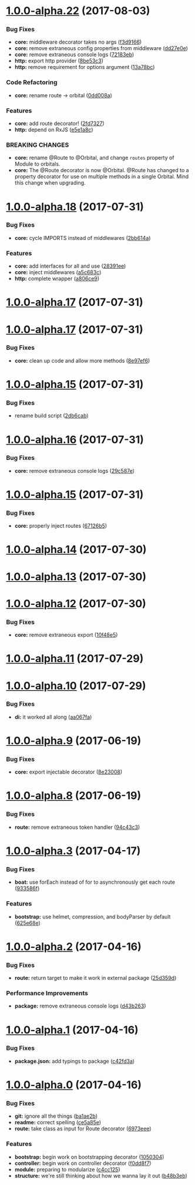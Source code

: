 <a name="1.0.0-alpha.22"></a>
# [1.0.0-alpha.22](https://github.com/orbital-js/orbital/compare/v1.0.0-alpha.18...v1.0.0-alpha.22) (2017-08-03)


### Bug Fixes

* **core:** middleware decorator takes no args ([f3d9166](https://github.com/orbital-js/orbital/commit/f3d9166))
* **core:** remove extraneous config properties from middleware ([dd27e0e](https://github.com/orbital-js/orbital/commit/dd27e0e))
* **core:** remove extraneous console logs ([72183eb](https://github.com/orbital-js/orbital/commit/72183eb))
* **http:** export http provider ([8be53c3](https://github.com/orbital-js/orbital/commit/8be53c3))
* **http:** remove requirement for options argument ([13a78bc](https://github.com/orbital-js/orbital/commit/13a78bc))


### Code Refactoring

* **core:** rename route -> orbital ([0dd008a](https://github.com/orbital-js/orbital/commit/0dd008a))


### Features

* **core:** add route decorator! ([2fd7327](https://github.com/orbital-js/orbital/commit/2fd7327))
* **http:** depend on RxJS ([e5e1a8c](https://github.com/orbital-js/orbital/commit/e5e1a8c))


### BREAKING CHANGES

* **core:** rename @Route to @Orbital, and change `routes`	 property of  Module to orbitals.
* **core:** The @Route decorator is now @Orbital. @Route has changed to a property decorator
for use on multiple methods in a single Orbital. Mind this change when upgrading.



<a name="1.0.0-alpha.18"></a>
# [1.0.0-alpha.18](https://github.com/orbital-js/orbital/compare/1.0.0-alpha.17...v1.0.0-alpha.18) (2017-07-31)


### Bug Fixes

* **core:** cycle IMPORTS instead of middlewares ([2bb614a](https://github.com/orbital-js/orbital/commit/2bb614a))


### Features

* **core:** add interfaces for all and use ([28391ee](https://github.com/orbital-js/orbital/commit/28391ee))
* **core:** inject middlewares ([a5c683c](https://github.com/orbital-js/orbital/commit/a5c683c))
* **http:** complete wrapper ([a806ce9](https://github.com/orbital-js/orbital/commit/a806ce9))



<a name="1.0.0-alpha.17"></a>
# [1.0.0-alpha.17](https://github.com/orbital-js/orbital/compare/v1.0.0-alpha.17...1.0.0-alpha.17) (2017-07-31)



<a name="1.0.0-alpha.17"></a>
# [1.0.0-alpha.17](https://github.com/orbital-js/orbital/compare/1.0.0-alpha.15...v1.0.0-alpha.17) (2017-07-31)


### Bug Fixes

* **core:** clean up code and allow more methods ([8e97ef6](https://github.com/orbital-js/orbital/commit/8e97ef6))



<a name="1.0.0-alpha.15"></a>
# [1.0.0-alpha.15](https://github.com/orbital-js/orbital/compare/v1.0.0-alpha.16...1.0.0-alpha.15) (2017-07-31)


### Bug Fixes

* rename build script ([2db6cab](https://github.com/orbital-js/orbital/commit/2db6cab))



<a name="1.0.0-alpha.16"></a>
# [1.0.0-alpha.16](https://github.com/orbital-js/orbital/compare/v1.0.0-alpha.15...v1.0.0-alpha.16) (2017-07-31)


### Bug Fixes

* **core:** remove extraneous console logs ([29c587e](https://github.com/orbital-js/orbital/commit/29c587e))



<a name="1.0.0-alpha.15"></a>
# [1.0.0-alpha.15](https://github.com/orbital-js/orbital/compare/v1.0.0-alpha.14...v1.0.0-alpha.15) (2017-07-31)


### Bug Fixes

* **core:** properly inject routes ([67126b5](https://github.com/orbital-js/orbital/commit/67126b5))



<a name="1.0.0-alpha.14"></a>
# [1.0.0-alpha.14](https://github.com/orbital-js/orbital/compare/v1.0.0-alpha.13...v1.0.0-alpha.14) (2017-07-30)



<a name="1.0.0-alpha.13"></a>
# [1.0.0-alpha.13](https://github.com/orbital-js/orbital/compare/v1.0.0-alpha.12...v1.0.0-alpha.13) (2017-07-30)



<a name="1.0.0-alpha.12"></a>
# [1.0.0-alpha.12](https://github.com/orbital-js/orbital/compare/v1.0.0-alpha.11...v1.0.0-alpha.12) (2017-07-30)


### Bug Fixes

* **core:** remove extraneous export ([10f48e5](https://github.com/orbital-js/orbital/commit/10f48e5))



<a name="1.0.0-alpha.11"></a>
# [1.0.0-alpha.11](https://github.com/orbital-js/orbital/compare/v1.0.0-alpha.10...v1.0.0-alpha.11) (2017-07-29)



<a name="1.0.0-alpha.10"></a>
# [1.0.0-alpha.10](https://github.com/orbital-js/orbital/compare/v1.0.0-alpha.9...v1.0.0-alpha.10) (2017-07-29)


### Bug Fixes

* **di:** it worked all along ([aa067fa](https://github.com/orbital-js/orbital/commit/aa067fa))



<a name="1.0.0-alpha.9"></a>
# [1.0.0-alpha.9](https://github.com/orbital-js/orbital/compare/v1.0.0-alpha.8...v1.0.0-alpha.9) (2017-06-19)


### Bug Fixes

* **core:** export injectable decorator ([8e23008](https://github.com/orbital-js/orbital/commit/8e23008))



<a name="1.0.0-alpha.8"></a>
# [1.0.0-alpha.8](https://github.com/orbital-js/orbital/compare/v1.0.0-alpha.3...v1.0.0-alpha.8) (2017-06-19)


### Bug Fixes

* **route:** remove extraneous token handler ([94c43c3](https://github.com/orbital-js/orbital/commit/94c43c3))



<a name="1.0.0-alpha.3"></a>
# [1.0.0-alpha.3](https://github.com/orbital-js/orbital/compare/v1.0.0-alpha.2...v1.0.0-alpha.3) (2017-04-17)


### Bug Fixes

* **boat:** use forEach instead of for to asynchronously get each route ([933586f](https://github.com/orbital-js/orbital/commit/933586f))


### Features

* **bootstrap:** use helmet, compression, and bodyParser by default ([625e68e](https://github.com/orbital-js/orbital/commit/625e68e))



<a name="1.0.0-alpha.2"></a>
# [1.0.0-alpha.2](https://github.com/orbital-js/orbital/compare/v1.0.0-alpha.1...v1.0.0-alpha.2) (2017-04-16)


### Bug Fixes

* **route:** return target to make it work in external package ([25d359d](https://github.com/orbital-js/orbital/commit/25d359d))


### Performance Improvements

* **package:** remove extraneous console logs ([d43b263](https://github.com/orbital-js/orbital/commit/d43b263))



<a name="1.0.0-alpha.1"></a>
# [1.0.0-alpha.1](https://github.com/orbital-js/orbital/compare/v1.0.0-alpha.0...v1.0.0-alpha.1) (2017-04-16)


### Bug Fixes

* **package.json:** add typings to package ([c42fd3a](https://github.com/orbital-js/orbital/commit/c42fd3a))



<a name="1.0.0-alpha.0"></a>
# [1.0.0-alpha.0](https://github.com/orbital-js/orbital/compare/b48b3eb...v1.0.0-alpha.0) (2017-04-16)


### Bug Fixes

* **git:** ignore all the things ([ba1ae2b](https://github.com/orbital-js/orbital/commit/ba1ae2b))
* **readme:** correct spelling ([ce5a85e](https://github.com/orbital-js/orbital/commit/ce5a85e))
* **route:** take class as input for Route decorator ([6973eee](https://github.com/orbital-js/orbital/commit/6973eee))


### Features

* **bootstrap:** begin work on bootstrapping decorator ([1050304](https://github.com/orbital-js/orbital/commit/1050304))
* **controller:** begin work on controller decorator ([f0dd8f7](https://github.com/orbital-js/orbital/commit/f0dd8f7))
* **module:** preparing to modularize ([c4cc125](https://github.com/orbital-js/orbital/commit/c4cc125))
* **structure:** we're still thinking about how we wanna lay it out ([b48b3eb](https://github.com/orbital-js/orbital/commit/b48b3eb))



